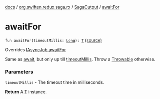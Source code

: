 [docs](../../index.md) / [org.swiften.redux.saga.rx](../index.md) / [SagaOutput](index.md) / [awaitFor](./await-for.md)

# awaitFor

`fun awaitFor(timeoutMillis: `[`Long`](https://kotlinlang.org/api/latest/jvm/stdlib/kotlin/-long/index.html)`): `[`T`](index.md#T) [(source)](https://github.com/protoman92/KotlinRedux/tree/master/common/common-rx-saga/src/main/kotlin/org/swiften/redux/saga/rx/SagaOutput.kt#L180)

Overrides [IAsyncJob.awaitFor](../../org.swiften.redux.core/-i-async-job/await-for.md)

Same as [await](../../org.swiften.redux.core/-i-async-job/await.md), but only up till [timeoutMillis](../../org.swiften.redux.core/-i-async-job/await-for.md#org.swiften.redux.core.IAsyncJob$awaitFor(kotlin.Long)/timeoutMillis). Throw a [Throwable](https://kotlinlang.org/api/latest/jvm/stdlib/kotlin/-throwable/index.html) otherwise.

### Parameters

`timeoutMillis` - The timeout time in milliseconds.

**Return**
A [T](../../org.swiften.redux.core/-i-async-job/index.md#T) instance.

